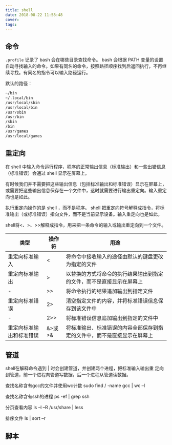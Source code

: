 ```yaml
---
title: shell
date: 2018-08-22 11:58:48
cover:
tags:
---
```


## 命令

`.profile` 记录了 bash 会在哪些目录查找命令。 bash 会根据 PATH 变量的设置自动寻找输入的命令。如果有同名的命令，按照路径顺序找到后返回执行，不再继续寻找。有同名的指令可以输入路径运行。

默认的路径：
```txt
~/bin
~/.local/bin
/usr/local/sbin
/usr/local/bin
/usr/sbin
/usr/bin
/sbin
/bin
/usr/games
/usr/local/games
```
## 重定向

在 shell 中输入命令运行程序，程序的正常输出信息（标准输出）和一些出错信息（标准错误）会通过 shell 显示在屏幕上。

有时候我们并不需要把这些输出信息（包括标准输出和标准错误）显示在屏幕上，或需要把这些输出信息保存在一个文件中，这时就需要进行输出重定向。输入重定向也是如此。

执行重定向操作的是 shell ，而不是程序。 shell 把重定向符号解释成指令，将标准输出（或标准错误）指向文件，而不是当前显示设备。输入重定向也是如此。

shell将<、>、>>解释成指令，用来把一条命令的输入或输出重定向到一个文件。


类型 | 操作符 | 用途
-|-|-
重定向标准输入 | < | 将命令中接收输入的途径由默认的键盘更改为指定的文件
重定向标准输出 | > | 以替换的方式将命令的执行结果输出到指定的文件，而不是直接显示在屏幕上 
- | >> | 将命令执行的结果追加输出到指定文件
重定向标准错误 | 2> | 清空指定文件的内容，并将标准错误信息保存到该文件中
- | 2>> | 将标准错误信息追加输出到指定的文件中
重定向标准输出和标准错误 | &>或>& | 将标准输出、标准错误的内容全部保存到指定的文件中，而不是直接显示在屏幕上

## 管道

shell在解释命令遇到 | 时会创建管道，并创建两个进程，把标准输入输出重
定向到管道，前一个进程向管道写数据，后一个进程从管道读数据。

查找名称含有gcc的文件并使用wc计数
sudo find / -name gcc | wc –l

查找名称含有ssh的进程
ps -ef | grep ssh

分页查看内容
ls –l –R /usr/share | less

排序文件
ls | sort –r

## 脚本